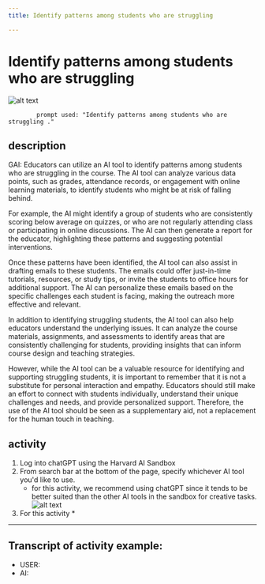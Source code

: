 ```yaml
---
title: Identify patterns among students who are struggling

---
```


# Identify patterns among students who are struggling

![alt text](https://files.slack.com/files-pri/T0HTW3H0V-F060Q7M4HNX/out_025.png?pub_secret=9ea2de6189)

            prompt used: "Identify patterns among students who are struggling ."
            
## description
GAI: Educators can utilize an AI tool to identify patterns among students who are struggling in the course. The AI tool can analyze various data points, such as grades, attendance records, or engagement with online learning materials, to identify students who might be at risk of falling behind.

For example, the AI might identify a group of students who are consistently scoring below average on quizzes, or who are not regularly attending class or participating in online discussions. The AI can then generate a report for the educator, highlighting these patterns and suggesting potential interventions.

Once these patterns have been identified, the AI tool can also assist in drafting emails to these students. The emails could offer just-in-time tutorials, resources, or study tips, or invite the students to office hours for additional support. The AI can personalize these emails based on the specific challenges each student is facing, making the outreach more effective and relevant.

In addition to identifying struggling students, the AI tool can also help educators understand the underlying issues. It can analyze the course materials, assignments, and assessments to identify areas that are consistently challenging for students, providing insights that can inform course design and teaching strategies.

However, while the AI tool can be a valuable resource for identifying and supporting struggling students, it is important to remember that it is not a substitute for personal interaction and empathy. Educators should still make an effort to connect with students individually, understand their unique challenges and needs, and provide personalized support. Therefore, the use of the AI tool should be seen as a supplementary aid, not a replacement for the human touch in teaching.


## activity
1. Log into chatGPT using the Harvard AI Sandbox
2. From search bar at the bottom of the page, specify whichever AI tool you'd like to use.
    * for this activity, we recommend using chatGPT since it tends to be better suited than the other AI tools in the sandbox for creative tasks.
![alt text](https://files.slack.com/files-pri/T0HTW3H0V-F0612HG51ND/video_to_gif__6_..gif?pub_secret=4e1c91c9ce)
3. For this activity
    * 

---

## Transcript of activity example:

* USER:
* AI: 
